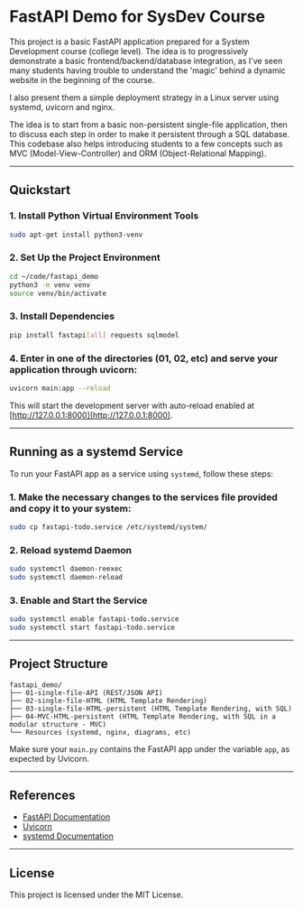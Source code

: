 # FastAPI Demo for SysDev Course

This project is a basic FastAPI application prepared for a System Development
course (college level). The idea is to progressively demonstrate a basic
frontend/backend/database integration, as I've seen many students having
trouble to understand the 'magic' behind a dynamic website in the beginning of
the course.

I also present them a simple deployment strategy in a Linux server using
systemd, uvicorn and nginx.

The idea is to start from a basic non-persistent single-file application, then
to discuss each step in order to make it persistent through a SQL database.
This codebase also helps introducing students to a few concepts such as MVC
(Model-View-Controller) and ORM (Object-Relational Mapping).

---

## Quickstart

### 1. Install Python Virtual Environment Tools

```bash
sudo apt-get install python3-venv
```

### 2. Set Up the Project Environment

```bash
cd ~/code/fastapi_demo
python3 -m venv venv
source venv/bin/activate
```

### 3. Install Dependencies

```bash
pip install fastapi[all] requests sqlmodel
```

### 4. Enter in one of the directories (01, 02, etc) and serve your application through uvicorn:

```bash
uvicorn main:app --reload
```

This will start the development server with auto-reload enabled at [http://127.0.0.1:8000](http://127.0.0.1:8000).

---

## Running as a systemd Service

To run your FastAPI app as a service using `systemd`, follow these steps:

### 1. Make the necessary changes to the services file provided and copy it to your system:

```bash
sudo cp fastapi-todo.service /etc/systemd/system/
```

### 2. Reload systemd Daemon

```bash
sudo systemctl daemon-reexec
sudo systemctl daemon-reload
```

### 3. Enable and Start the Service

```bash
sudo systemctl enable fastapi-todo.service
sudo systemctl start fastapi-todo.service
```

---

## Project Structure

```
fastapi_demo/
├── 01-single-file-API (REST/JSON API)
├── 02-single-file-HTML (HTML Template Rendering)
├── 03-single-file-HTML-persistent (HTML Template Rendering, with SQL)
├── 04-MVC-HTML-persistent (HTML Template Rendering, with SQL in a modular structure - MVC)
└── Resources (systemd, nginx, diagrams, etc)
```

Make sure your `main.py` contains the FastAPI app under the variable `app`, as expected by Uvicorn.

---

## References

- [FastAPI Documentation](https://fastapi.tiangolo.com/)
- [Uvicorn](https://www.uvicorn.org/)
- [systemd Documentation](https://www.freedesktop.org/wiki/Software/systemd/)

---

## License

This project is licensed under the MIT License.
